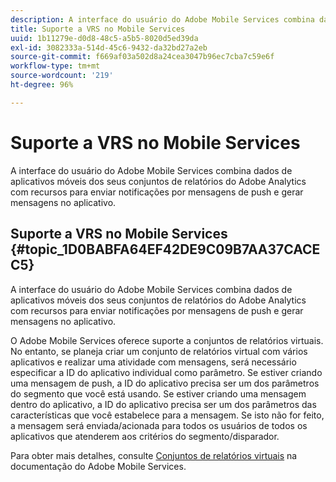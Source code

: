 ```yaml
---
description: A interface do usuário do Adobe Mobile Services combina dados de aplicativos móveis dos seus conjuntos de relatórios do Adobe Analytics com recursos para enviar notificações por mensagens de push e gerar mensagens no aplicativo.
title: Suporte a VRS no Mobile Services
uuid: 1b11279e-d0d8-48c5-a5b5-8020d5ed39da
exl-id: 3082333a-514d-45c6-9432-da32bd27a2eb
source-git-commit: f669af03a502d8a24cea3047b96ec7cba7c59e6f
workflow-type: tm+mt
source-wordcount: '219'
ht-degree: 96%

---
```


# Suporte a VRS no Mobile Services

A interface do usuário do Adobe Mobile Services combina dados de aplicativos móveis dos seus conjuntos de relatórios do Adobe Analytics com recursos para enviar notificações por mensagens de push e gerar mensagens no aplicativo.

## Suporte a VRS no Mobile Services {#topic_1D0BABFA64EF42DE9C09B7AA37CACEC5}

A interface do usuário do Adobe Mobile Services combina dados de aplicativos móveis dos seus conjuntos de relatórios do Adobe Analytics com recursos para enviar notificações por mensagens de push e gerar mensagens no aplicativo.

O Adobe Mobile Services oferece suporte a conjuntos de relatórios virtuais. No entanto, se planeja criar um conjunto de relatórios virtual com vários aplicativos e realizar uma atividade com mensagens, será necessário especificar a ID do aplicativo individual como parâmetro. Se estiver criando uma mensagem de push, a ID do aplicativo precisa ser um dos parâmetros do segmento que você está usando. Se estiver criando uma mensagem dentro do aplicativo, a ID do aplicativo precisa ser um dos parâmetros das características que você estabelece para a mensagem. Se isto não for feito, a mensagem será enviada/acionada para todos os usuários de todos os aplicativos que atenderem aos critérios do segmento/disparador.

Para obter mais detalhes, consulte [Conjuntos de relatórios virtuais](https://experienceleague.adobe.com/docs/mobile-services/using/manage-apps-ug/c-mob-vrs.html) na documentação do Adobe Mobile Services.

